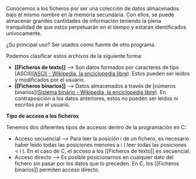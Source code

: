 Conocemos a los ficheros por ser una colección de datos almacenados bajo el mismo nombre en la memoria secundaria. Con ellos, se puede almacenar grandes cantidades de información teniendo la plena tranquilidad de que estos perpetuarán en el tiempo y estarán identificados unívocamente.

¿Su principal uso? Ser usados como fuente de otro programa.

Podemos clasificar estos archivos de la siguiente forma:

- **[[Ficheros de texto]]** --> Son datos formados por caracteres de tipo [ASCII]([ASCII - Wikipedia, la enciclopedia libre](https://es.wikipedia.org/wiki/ASCII)). Estos pueden ser leídos y modificados por el usuario. 
- **[[Ficheros binarios]]** --> Datos almacenados a través de [números binarios]([Sistema binario - Wikipedia, la enciclopedia libre](https://es.wikipedia.org/wiki/Sistema_binario)). En contraposición a los datos anteriores, estos no pueden ser leídos ni escritos por el usuario.

**Tipo de acceso a los ficheros**

Tenemos dos diferentes tipos de accesos dentro de la programación en C:

- Acceso secuencial --> Para leer la posición i de un fichero, es necesario haber leído todas las posiciones menores a i ( leer todas las posiciones < i ). En el caso de C, el acceso a los [[Ficheros de texto]] es secuencial.
- Acceso directo --> Es posible posicionarnos en cualquier dato del fichero sin pasar por los datos que lo preceden. En C, los [[Ficheros binarios]] permiten acceso directo.